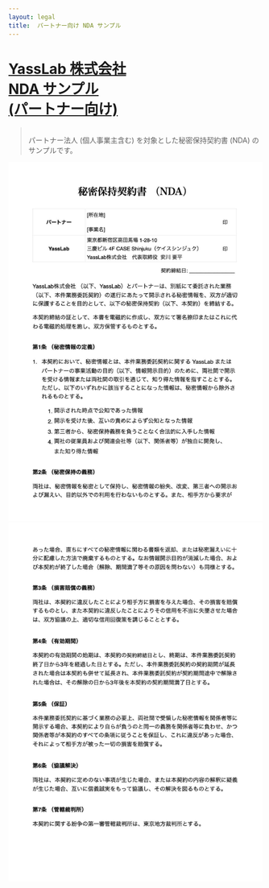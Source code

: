 ```yaml
---
layout: legal
title:  パートナー向け NDA サンプル
---
```


<div class="text-center">
  <h1 id="top"><a href="#top">YassLab 株式会社<br>NDA サンプル<br>(パートナー向け)</a></h1>
</div>

<blockquote style="padding-top: 15px; font-style: normal;">パートナー法人 (個人事業主含む) を対象とした秘密保持契約書 (NDA) のサンプルです。</blockquote>

![1st page](/ja/docs/nda-sample-for-partners-1.jpg)
![2nd page](/ja/docs/nda-sample-for-partners-2.jpg)
